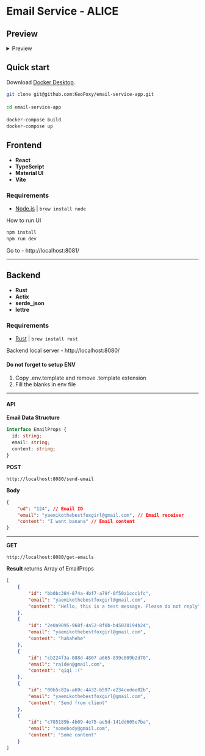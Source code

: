 # Email Service - ALICE

## Preview

<details>
<summary>Preview</summary>
<img src="./preview/Screenshot 2024-06-16 at 16.35.02.png" />

<img src="./preview/Screenshot 2024-06-16 at 16.35.39.png" />

<img src="./preview/Screenshot 2024-06-16 at 16.36.01.png" />

<img src="./preview/Screenshot 2024-06-16 at 16.36.08.png" />

<img src="./preview/Screenshot 2024-06-16 at 16.37.03.png" />
  
</details>

## Quick start

Download [Docker Desktop](https://www.docker.com/products/docker-desktop/).   

```sh
git clone git@github.com:KeoFoxy/email-service-app.git

cd email-service-app

docker-compose build
docker-compose up
```

## Frontend

* **React**
* **TypeScript**
* **Material UI**
* **Vite**

### Requirements

* [Node.js](https://nodejs.org/en) | `brew install node`

How to run UI   

```sh
npm install
npm run dev
```

Go to - http://localhost:8081/   

---

## Backend

* **Rust**
* **Actix**
* **serde_json**
* **lettre**

### Requirements

* [Rust](https://www.rust-lang.org/) | `brew install rust`  

Backend local server - http://localhost:8080/  

#### Do not forget to setup ENV

1. Copy .env.template and remove .template extension
2. Fill the blanks in env file


---
#### API


**Email Data Structure**

```ts
interface EmailProps {
  id: string;
  email: string;
  content: string;
}
```

**POST**
```HTTP
http://localhost:8080/send-email
```

**Body**
```json
{
    "ud": "124", // Email ID
    "email": "yaemikothebestfoxgirl@gmail.com", // Email receiver
    "content": "I want banana" // Email content
}
```

---


**GET**

```HTTP
http://localhost:8080/get-emails
```

**Result** returns Array of EmailProps   
```json
[
    {
        "id": "bb0bc384-874a-4bf7-a79f-0f50a1ccc1fc",
        "email": "yaemikothebestfoxgirl@gmail.com",
        "content": "Hello, this is a test message. Please do not reply"
    },
    {
        "id": "2e0a9095-968f-4a52-8f0b-b45038194b24",
        "email": "yaemikothebestfoxgirl@gmail.com",
        "content": "hahahehe"
    },
    {
        "id": "cb224f3a-088d-4807-a665-899c809b2d70",
        "email": "raiden@gmail.com",
        "content": "qiqi :("
    },
    {
        "id": "00b5c82a-a69c-4432-b597-e234cedee02b",
        "email": "yaemikothebestfoxgirl@gmail.com",
        "content": "Send from client"
    },
    {
        "id": "c785189b-4b09-4e75-ae5d-141dd605e7ba",
        "email": "somebody@gmail.com",
        "content": "Some content"
    }
]
```